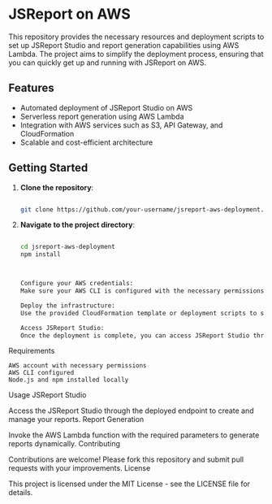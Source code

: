 # JSReport on AWS

This repository provides the necessary resources and deployment scripts to set up JSReport Studio and report generation capabilities using AWS Lambda. The project aims to simplify the deployment process, ensuring that you can quickly get up and running with JSReport on AWS.

## Features

- Automated deployment of JSReport Studio on AWS
- Serverless report generation using AWS Lambda
- Integration with AWS services such as S3, API Gateway, and CloudFormation
- Scalable and cost-efficient architecture

## Getting Started

1. **Clone the repository**:
   ```sh

   git clone https://github.com/your-username/jsreport-aws-deployment.git

2. **Navigate to the project directory**:

    ```sh

    cd jsreport-aws-deployment
    npm install



    Configure your AWS credentials:
    Make sure your AWS CLI is configured with the necessary permissions to deploy resources.

    Deploy the infrastructure:
    Use the provided CloudFormation template or deployment scripts to set up the infrastructure on AWS.

    Access JSReport Studio:
    Once the deployment is complete, you can access JSReport Studio through the provided endpoint.

Requirements

    AWS account with necessary permissions
    AWS CLI configured
    Node.js and npm installed locally

Usage
JSReport Studio

Access the JSReport Studio through the deployed endpoint to create and manage your reports.
Report Generation

Invoke the AWS Lambda function with the required parameters to generate reports dynamically.
Contributing

Contributions are welcome! Please fork this repository and submit pull requests with your improvements.
License

This project is licensed under the MIT License - see the LICENSE file for details.
